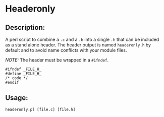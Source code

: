 # Headeronly

## Description:
A perl script to combine a `.c` and a `.h` into a single `.h`
that can be included as a stand alone header.
The header output is named `headeronly.h` by default and to 
avoid name conflicts with your module files.

*NOTE:* The header must be wrapped in a `#ifndef`.
```
#ifndef _FILE_H_
#define _FILE_H_
/* code */
#endif
```

## Usage:
```
headeronly.pl [file.c] [file.h]
```
